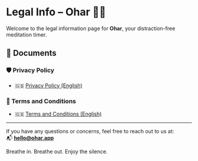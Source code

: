 # Legal Info – Ohar 🧘‍♂️

Welcome to the legal information page for **Ohar**, your distraction-free meditation timer.

## 📄 Documents

### 🛡️ Privacy Policy
- 🇬🇧 [Privacy Policy (English)](privacy-en.md)
<!-- - 🇪🇸 [Política de Privacidad (Español)](privacy-es.md) -->

### 📜 Terms and Conditions
- 🇬🇧 [Terms and Conditions (English)](terms-en.md)
<!-- - 🇪🇸 [Términos y Condiciones (Español)](terms-es.md) -->

---

If you have any questions or concerns, feel free to reach out to us at:  
📬 **hello@ohar.app**

Breathe in. Breathe out. Enjoy the silence.
